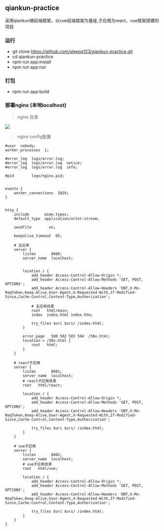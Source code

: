 ## qiankun-practice
采用qiankun微前端框架，以vue前端框架为基座,子应用为react、vue框架搭建的项目

### 运行
- git clone https://github.com/sleepq123/qiankun-practice.git
- cd qiankun-practice
- npm run app:install
- npm run app:run

### 打包
- npm run app:build

### 部署nginx (本地localhost)

> nginx 目录
  
<img src="https://user-gold-cdn.xitu.io/2020/6/16/172bb329811a0e60?w=264&h=709&f=png&s=21383"/>

> nginx config配置
```
#user  nobody;
worker_processes  1;

#error_log  logs/error.log;
#error_log  logs/error.log  notice;
#error_log  logs/error.log  info;

#pid        logs/nginx.pid;


events {
    worker_connections  1024;
}


http {
    include       mime.types;
    default_type  application/octet-stream;

    sendfile        on;

    keepalive_timeout  65;

    # 主应用
    server {  
        listen       8080;
        server_name  localhost;


        location / {
            add_header Access-Control-Allow-Origin *;
            add_header Access-Control-Allow-Methods 'GET, POST, OPTIONS';
            add_header Access-Control-Allow-Headers 'DNT,X-Mx-ReqToken,Keep-Alive,User-Agent,X-Requested-With,If-Modified-Since,Cache-Control,Content-Type,Authorization';

            # 主应用目录
            root   html/main;
            index  index.html index.htm;

            try_files $uri $uri/ /index.html;
        }

        error_page   500 502 503 504  /50x.html;
        location = /50x.html {
            root   html;
        }
    }

    # react子应用
    server {
        listen       8081;
        server_name  localhost;
        # react子应用目录
        root   html/react;

        location / {
            add_header Access-Control-Allow-Origin *;
            add_header Access-Control-Allow-Methods 'GET, POST, OPTIONS';
            add_header Access-Control-Allow-Headers 'DNT,X-Mx-ReqToken,Keep-Alive,User-Agent,X-Requested-With,If-Modified-Since,Cache-Control,Content-Type,Authorization';

            try_files $uri $uri/ /index.html;
        }
    }

    # vue子应用
    server {
        listen       8082;
        server_name  localhost;
        # vue子应用目录
        root   html/vue;

        location / {
            add_header Access-Control-Allow-Origin *;
            add_header Access-Control-Allow-Methods 'GET, POST, OPTIONS';
            add_header Access-Control-Allow-Headers 'DNT,X-Mx-ReqToken,Keep-Alive,User-Agent,X-Requested-With,If-Modified-Since,Cache-Control,Content-Type,Authorization';

            try_files $uri $uri/ /index.html;
        }
    }
}
```
